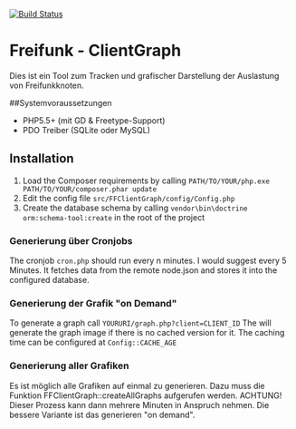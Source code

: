 [![Build Status](https://travis-ci.org/MatrixCrawler/FF-ClientGraph.svg?branch=master)](https://travis-ci.org/MatrixCrawler/FF-ClientGraph)

# Freifunk - ClientGraph

Dies ist ein Tool zum Tracken und grafischer Darstellung der Auslastung von Freifunkknoten.

##Systemvoraussetzungen

* PHP5.5+ (mit GD & Freetype-Support)
* PDO Treiber (SQLite oder MySQL)


## Installation

1. Load the Composer requirements by calling ```PATH/TO/YOUR/php.exe PATH/TO/YOUR/composer.phar update```
2. Edit the config file ```src/FFClientGraph/config/Config.php```
3. Create the database schema by calling ```vendor\bin\doctrine orm:schema-tool:create``` in the root of the project

### Generierung über Cronjobs
The cronjob ```cron.php``` should run every n minutes. I would suggest every 5 Minutes.
It fetches data from the remote node.json and stores it into the configured database.


### Generierung der Grafik "on Demand"
To generate a graph call ```YOURURI/graph.php?client=CLIENT_ID```
The will generate the graph image if there is no cached version for it.
The caching time can be configured at ```Config::CACHE_AGE```

### Generierung aller Grafiken
Es ist möglich alle Grafiken auf einmal zu generieren. Dazu muss die Funktion FFClientGraph::createAllGraphs aufgerufen werden.
ACHTUNG! Dieser Prozess kann dann mehrere Minuten in Anspruch nehmen. Die bessere Variante ist das generieren "on demand".
 
